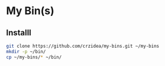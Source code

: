 My Bin(s)
=========

## InstallI
```sh
git clone https://github.com/crzidea/my-bins.git ~/my-bins
mkdir -p ~/bin/
cp ~/my-bins/* ~/bin/
```
